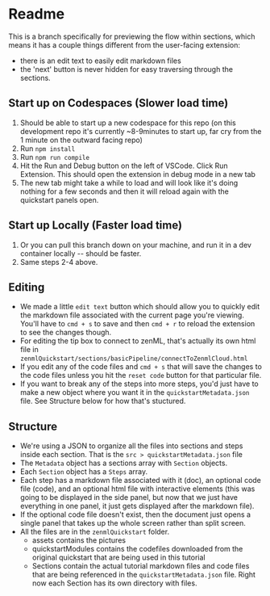 # Readme

This is a branch specifically for previewing the flow within sections, which means it has a couple things different from the user-facing extension:

- there is an edit text to easily edit markdown files
- the 'next' button is never hidden for easy traversing through the sections.

## Start up on Codespaces (Slower load time)

1. Should be able to start up a new codespace for this repo (on this development repo it's currently ~8-9minutes to start up, far cry from the 1 minute on the outward facing repo)
2. Run `npm install`
3. Run `npm run compile`
4. Hit the Run and Debug button on the left of VSCode. Click Run Extension. This should open the extension in debug mode in a new tab
5. The new tab might take a while to load and will look like it's doing nothing for a few seconds and then it will reload again with the quickstart panels open.

## Start up Locally (Faster load time)

1. Or you can pull this branch down on your machine, and run it in a dev container locally -- should be faster.
2. Same steps 2-4 above.

## Editing

- We made a little `edit text` button which should allow you to quickly edit the markdown file associated with the current page you're viewing. You'll have to `cmd + s` to save and then `cmd + r` to reload the extension to see the changes though.
- For editing the tip box to connect to zenML, that's actually its own html file in `zenmlQuickstart/sections/basicPipeline/connectToZenmlCloud.html`
- If you edit any of the code files and `cmd + s` that will save the changes to the code files unless you hit the `reset code` button for that particular file.
- If you want to break any of the steps into more steps, you'd just have to make a new object where you want it in the `quickstartMetadata.json` file. See Structure below for how that's stuctured.

## Structure

- We're using a JSON to organize all the files into sections and steps inside each section. That is the `src > quickstartMetadata.json` file
- The `Metadata` object has a sections array with `Section` objects.
- Each `Section` object has a `Steps` array.
- Each step has a markdown file associated with it (doc), an optional code file (code), and an optional html file with interactive elements (this was going to be displayed in the side panel, but now that we just have everything in one panel, it just gets displayed after the markdown file).
- If the optional code file doesn't exist, then the document just opens a single panel that takes up the whole screen rather than split screen.
- All the files are in the `zenmlQuickstart` folder.
  - assets contains the pictures
  - quickstartModules contains the codefiles downloaded from the original quickstart that are being used in this tutorial
  - Sections contain the actual tutorial markdown files and code files that are being referenced in the `quickstartMetadata.json` file. Right now each Section has its own directory with files.
